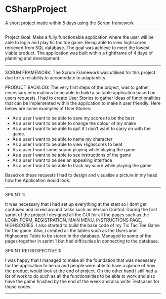 # CSharpProject
A short project made within 5 days using the Scrum framework
_________________________________________________________________________________________________________________________________
Project Goal:
Make a fully functionable application where the user will be able to login and play tic tac toe game. Being able to view highscores retrieved from SQL database. The goal was achieve to meet the lowest viable product. The application was built within a tightframe of 4 days of planning and development.

_________________________________________________________________________________________________________________________________

SCRUM FRAMEWORK:
The Scrum Framework was utilised for this project due to its reliability to accomodate to adaptability.

PRODUCT BACKLOG:
The very first steps of the project, was to gather necessary informations to be able to build a suitable application based on users requests. I had to create User Stories to gather ideas of functionalities that can be implemented within the application to make it user friendly. Here below are some examples of User Stories:

- As a user I want to be able to save my scores to be the best
- As a user I want to be able to change the colour of my snake
- As a user I want to be able to quit if I don’t want to carry on with the game.
- As a user I want to be able to name my character
- As a user I want to be able to view Highscores to beat
- As a user I want some sound playing while playing the game
- As a user I want to be able to see instructions of the game
- As a user I want to be see an appealing interface
- As a user I want to be able to track my score while playing the game

Based on these requests I had to design and visualise a picture in my head how the Application would look.

____________________________________________________________________________________________________________________________________

SPRINT 1:

It was necessary that I had set up everything at the start so i dont get confused and mixed around tasks such as Version Control. During the first sprint of the project I designed all the GUI for all the pages such as the LOGIN FORM, REGISTRATION, MAIN MENU, INSTRUCTIONS PAGE, HIGHSCORES. I also started to build the base code of my Tic Tac Toe Game for the game. Also, i created all the tables such as the Users and Highscores Table to be stored in the database. Managed to some of the pages together in sprint 1 but had difficulties in connecting to the database.

SPRINT RETROSPECTIVE 1:

I was happy that I managed to make all the foundation that was necessary for the application to be up and people were able to have a glance of how the product would look at the end of project. On the other hand i still had a lot of work to do such as all the functionalities to be able to work and also have the game finished by the end of the week and also write Testcases for those codes.

____________________________________________________________________________________________________________________________________
